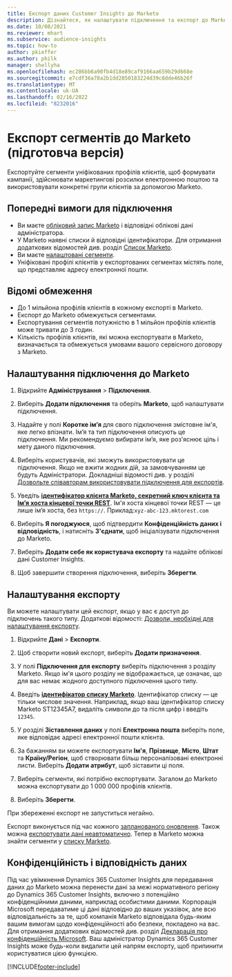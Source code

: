 ```yaml
---
title: Експорт даних Customer Insights до Marketo
description: Дізнайтеся, як налаштувати підключення та експорт до Marketo.
ms.date: 10/08/2021
ms.reviewer: mhart
ms.subservice: audience-insights
ms.topic: how-to
author: pkieffer
ms.author: philk
manager: shellyha
ms.openlocfilehash: ec286bb6a90fb4d18e89caf9166aa659b29d668e
ms.sourcegitcommit: e7cdf36a78a2b1dd2850183224d39c8dde46b26f
ms.translationtype: MT
ms.contentlocale: uk-UA
ms.lasthandoff: 02/16/2022
ms.locfileid: "8232016"
---
```

# <a name="export-segments-to-marketo-preview"></a>Експорт сегментів до Marketo (підготовча версія)

Експортуйте сегменти уніфікованих профілів клієнтів, щоб формувати кампанії, здійснювати маркетингові розсилки електронною поштою та використовувати конкретні групи клієнтів за допомогою Marketo.

## <a name="prerequisites-for-connection"></a>Попередні вимоги для підключення

-   Ви маєте [обліковий запис Marketo](https://login.marketo.com/) і відповідні облікові дані адміністратора.
-   У Marketo наявні списки й відповідні ідентифікатори. Для отримання додаткових відомостей див. розділ [Список Marketo](https://docs.marketo.com/display/public/DOCS/Understanding+Static+Lists).
-   Ви маєте [налаштовані сегменти](segments.md).
-   Уніфіковані профілі клієнтів у експортованих сегментах містять поле, що представляє адресу електронної пошти.

## <a name="known-limitations"></a>Відомі обмеження

- До 1 мільйона профілів клієнтів в кожному експорті в Marketo.
- Експорт до Marketo обмежується сегментами.
- Експортування сегментів потужністю в 1 мільйон профілів клієнтів може тривати до 3 годин. 
- Кількість профілів клієнтів, які можна експортувати в Marketo, визначається та обмежується умовами вашого сервісного договору з Marketo.

## <a name="set-up-connection-to-marketo"></a>Налаштування підключення до Marketo

1. Відкрийте **Адміністрування** > **Підключення**.

1. Виберіть **Додати підключення** та оберіть **Marketo**, щоб налаштувати підключення.

1. Надайте у полі **Коротке ім’я** для свого підключення змістовне ім'я, яке легко впізнати. Ім’я та тип підключення описують це підключення. Ми рекомендуємо вибирати ім’я, яке роз'яснює ціль і мету даного підключення.

1. Виберіть користувачів, які зможуть використовувати це підключення. Якщо не вжити жодних дій, за замовчуванням це будуть Адміністратори. Докладніші відомості див. у розділі [Дозвольте співавторам використовувати підключення для експортів](connections.md#allow-contributors-to-use-a-connection-for-exports).

1. Уведіть **[ідентифікатор клієнта Marketo, секретний ключ клієнта та Ім’я хоста кінцевої точки REST](https://developers.marketo.com/rest-api/authentication/)**. Ім'я хоста кінцевої точки REST — це лише ім’я хоста, без `https://`. Приклад:`xyz-abc-123.mktorest.com` 

1. Виберіть **Я погоджуюся**, щоб підтвердити **Конфіденційність даних і відповідність**, і натисніть **З'єднати**, щоб ініціалізувати підключення до Marketo.

1. Виберіть **Додати себе як користувача експорту** та надайте облікові дані Customer Insights.

1. Щоб завершити створення підключення, виберіть **Зберегти**.

## <a name="configure-an-export"></a>Налаштування експорту

Ви можете налаштувати цей експорт, якщо у вас є доступ до підключень такого типу. Додаткові відомості: [Дозволи, необхідні для налаштування експорту](export-destinations.md#set-up-a-new-export).

1. Відкрийте **Дані** > **Експорти**.

1. Щоб створити новий експорт, виберіть **Додати призначення**.

1. У полі **Підключення для експорту** виберіть підключення з розділу Marketo. Якщо ім'я цього розділу не відображається, це означає, що для вас немає жодного доступного підключення цього типу.

1. Введіть **[ідентифікатор списку Marketo](https://docs.marketo.com/display/public/DOCS/Understanding+Static+Lists)**. Ідентифікатор списку — це тільки числове значення. Наприклад, якщо ваш ідентифікатор списку Marketo ST12345A7, видаліть символи до та після цифр і введіть `12345`. 

1. У розділі **Зіставлення даних** у полі **Електронна пошта** виберіть поле, яке відповідає адресі електронної пошти клієнта. 

1. За бажанням ви можете експортувати **Ім'я**, **Прізвище**, **Місто**, **Штат** та **Країну/Регіон**, щоб створювати більш персоналізовані електронні листи. Виберіть **Додати атрибут**, щоб зіставити ці поля.

1. Виберіть сегменти, які потрібно експортувати. Загалом до Marketo можна експортувати до 1 000 000 профілів клієнтів.

1. Виберіть **Зберегти**.

При збереженні експорт не запуститься негайно.

Експорт виконується під час кожного [запланованого оновлення](system.md#schedule-tab). Також можна [експортувати дані неавтоматично](export-destinations.md#run-exports-on-demand). Тепер в Marketo можна знайти сегменти у [списку Marketo](https://docs.marketo.com/display/public/DOCS/Understanding+Static+Lists).


## <a name="data-privacy-and-compliance"></a>Конфіденційність і відповідність даних

Під час увімкнення Dynamics 365 Customer Insights для передавання даних до Marketo можна перенести дані за межі нормативного регіону до Dynamics 365 Customer Insights, включно з потенційно конфіденційними даними, наприклад особистими даними. Корпорація Microsoft передаватиме ці дані відповідно до ваших указівок, але всю відповідальність за те, щоб компанія Marketo відповідала будь-яким вашим вимогам щодо конфіденційності або безпеки, покладено на вас. Для отримання додаткових відомостей див. розділ [Декларація про конфіденційність Microsoft](https://go.microsoft.com/fwlink/?linkid=396732).
Ваш адміністратор Dynamics 365 Customer Insights може будь-коли видалити цей напрям експорту, щоб припинити користуватися цією функцією.


[!INCLUDE[footer-include](../includes/footer-banner.md)]

